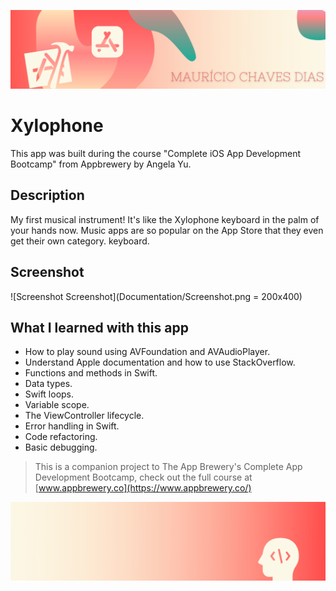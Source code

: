 ![Begin Banner](Documentation/readme-begin-banner-mau.png)

# Xylophone

This app was built during the course "Complete iOS App Development Bootcamp" from Appbrewery by Angela Yu.

## Description

My first musical instrument! It's like the Xylophone keyboard in the palm of your hands now. Music apps are so popular on the App Store that they even get their own category. keyboard.

## Screenshot

![Screenshot Screenshot](Documentation/Screenshot.png = 200x400)

## What I learned with this app

* How to play sound using AVFoundation and AVAudioPlayer.
* Understand Apple documentation and how to use StackOverflow.
* Functions and methods in Swift. 
* Data types.
* Swift loops.
* Variable scope.
* The ViewController lifecycle.
* Error handling in Swift.
* Code refactoring.
* Basic debugging.


>This is a companion project to The App Brewery's Complete App Development Bootcamp, check out the full course at [www.appbrewery.co](https://www.appbrewery.co/)

![End Banner](Documentation/readme-end-banner-mau.png)

